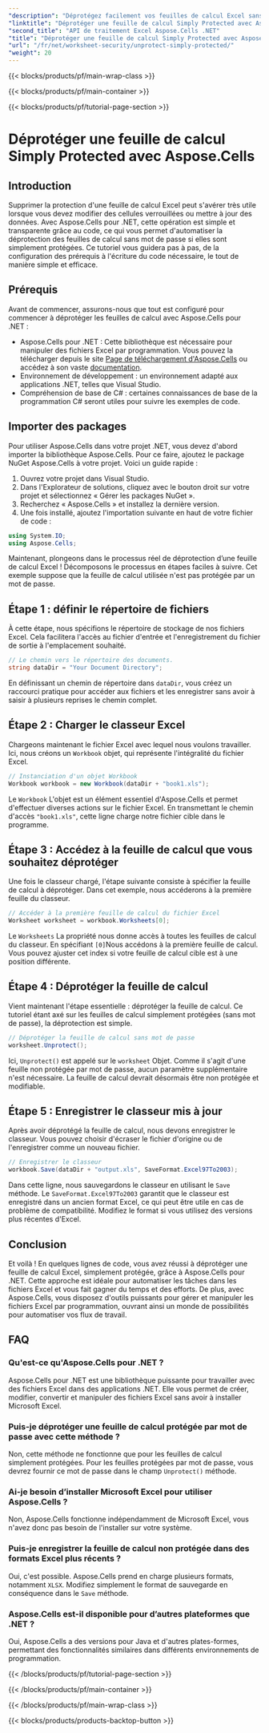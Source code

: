 ```yaml
---
"description": "Déprotégez facilement vos feuilles de calcul Excel sans mot de passe grâce à Aspose.Cells pour .NET. Découvrez la configuration, les étapes de code et enregistrez facilement vos résultats."
"linktitle": "Déprotéger une feuille de calcul Simply Protected avec Aspose.Cells"
"second_title": "API de traitement Excel Aspose.Cells .NET"
"title": "Déprotéger une feuille de calcul Simply Protected avec Aspose.Cells"
"url": "/fr/net/worksheet-security/unprotect-simply-protected/"
"weight": 20
---
```


{{< blocks/products/pf/main-wrap-class >}}

{{< blocks/products/pf/main-container >}}

{{< blocks/products/pf/tutorial-page-section >}}

# Déprotéger une feuille de calcul Simply Protected avec Aspose.Cells

## Introduction
Supprimer la protection d'une feuille de calcul Excel peut s'avérer très utile lorsque vous devez modifier des cellules verrouillées ou mettre à jour des données. Avec Aspose.Cells pour .NET, cette opération est simple et transparente grâce au code, ce qui vous permet d'automatiser la déprotection des feuilles de calcul sans mot de passe si elles sont simplement protégées. Ce tutoriel vous guidera pas à pas, de la configuration des prérequis à l'écriture du code nécessaire, le tout de manière simple et efficace.
## Prérequis
Avant de commencer, assurons-nous que tout est configuré pour commencer à déprotéger les feuilles de calcul avec Aspose.Cells pour .NET :
- Aspose.Cells pour .NET : Cette bibliothèque est nécessaire pour manipuler des fichiers Excel par programmation. Vous pouvez la télécharger depuis le site [Page de téléchargement d'Aspose.Cells](https://releases.aspose.com/cells/net/) ou accédez à son vaste [documentation](https://reference.aspose.com/cells/net/).
- Environnement de développement : un environnement adapté aux applications .NET, telles que Visual Studio.
- Compréhension de base de C# : certaines connaissances de base de la programmation C# seront utiles pour suivre les exemples de code.
## Importer des packages
Pour utiliser Aspose.Cells dans votre projet .NET, vous devez d'abord importer la bibliothèque Aspose.Cells. Pour ce faire, ajoutez le package NuGet Aspose.Cells à votre projet. Voici un guide rapide :
1. Ouvrez votre projet dans Visual Studio.
2. Dans l'Explorateur de solutions, cliquez avec le bouton droit sur votre projet et sélectionnez « Gérer les packages NuGet ».
3. Recherchez « Aspose.Cells » et installez la dernière version.
4. Une fois installé, ajoutez l'importation suivante en haut de votre fichier de code :
```csharp
using System.IO;
using Aspose.Cells;
```
Maintenant, plongeons dans le processus réel de déprotection d’une feuille de calcul Excel !
Décomposons le processus en étapes faciles à suivre. Cet exemple suppose que la feuille de calcul utilisée n'est pas protégée par un mot de passe.
## Étape 1 : définir le répertoire de fichiers
À cette étape, nous spécifions le répertoire de stockage de nos fichiers Excel. Cela facilitera l'accès au fichier d'entrée et l'enregistrement du fichier de sortie à l'emplacement souhaité.
```csharp
// Le chemin vers le répertoire des documents.
string dataDir = "Your Document Directory";
```
En définissant un chemin de répertoire dans `dataDir`, vous créez un raccourci pratique pour accéder aux fichiers et les enregistrer sans avoir à saisir à plusieurs reprises le chemin complet.
## Étape 2 : Charger le classeur Excel
Chargeons maintenant le fichier Excel avec lequel nous voulons travailler. Ici, nous créons un `Workbook` objet, qui représente l'intégralité du fichier Excel.
```csharp
// Instanciation d'un objet Workbook
Workbook workbook = new Workbook(dataDir + "book1.xls");
   ```
Le `Workbook` L'objet est un élément essentiel d'Aspose.Cells et permet d'effectuer diverses actions sur le fichier Excel. En transmettant le chemin d'accès `"book1.xls"`, cette ligne charge notre fichier cible dans le programme.
## Étape 3 : Accédez à la feuille de calcul que vous souhaitez déprotéger
Une fois le classeur chargé, l'étape suivante consiste à spécifier la feuille de calcul à déprotéger. Dans cet exemple, nous accéderons à la première feuille du classeur.
```csharp
// Accéder à la première feuille de calcul du fichier Excel
Worksheet worksheet = workbook.Worksheets[0];
```
Le `Worksheets` La propriété nous donne accès à toutes les feuilles de calcul du classeur. En spécifiant `[0]`Nous accédons à la première feuille de calcul. Vous pouvez ajuster cet index si votre feuille de calcul cible est à une position différente.
## Étape 4 : Déprotéger la feuille de calcul
Vient maintenant l'étape essentielle : déprotéger la feuille de calcul. Ce tutoriel étant axé sur les feuilles de calcul simplement protégées (sans mot de passe), la déprotection est simple.
```csharp
// Déprotéger la feuille de calcul sans mot de passe
worksheet.Unprotect();
```
Ici, `Unprotect()` est appelé sur le `worksheet` Objet. Comme il s'agit d'une feuille non protégée par mot de passe, aucun paramètre supplémentaire n'est nécessaire. La feuille de calcul devrait désormais être non protégée et modifiable.
## Étape 5 : Enregistrer le classeur mis à jour
Après avoir déprotégé la feuille de calcul, nous devons enregistrer le classeur. Vous pouvez choisir d'écraser le fichier d'origine ou de l'enregistrer comme un nouveau fichier.
```csharp
// Enregistrer le classeur
workbook.Save(dataDir + "output.xls", SaveFormat.Excel97To2003);
```
Dans cette ligne, nous sauvegardons le classeur en utilisant le `Save` méthode. Le `SaveFormat.Excel97To2003` garantit que le classeur est enregistré dans un ancien format Excel, ce qui peut être utile en cas de problème de compatibilité. Modifiez le format si vous utilisez des versions plus récentes d'Excel.
## Conclusion
Et voilà ! En quelques lignes de code, vous avez réussi à déprotéger une feuille de calcul Excel, simplement protégée, grâce à Aspose.Cells pour .NET. Cette approche est idéale pour automatiser les tâches dans les fichiers Excel et vous fait gagner du temps et des efforts. De plus, avec Aspose.Cells, vous disposez d'outils puissants pour gérer et manipuler les fichiers Excel par programmation, ouvrant ainsi un monde de possibilités pour automatiser vos flux de travail.
## FAQ
### Qu'est-ce qu'Aspose.Cells pour .NET ?
Aspose.Cells pour .NET est une bibliothèque puissante pour travailler avec des fichiers Excel dans des applications .NET. Elle vous permet de créer, modifier, convertir et manipuler des fichiers Excel sans avoir à installer Microsoft Excel.
### Puis-je déprotéger une feuille de calcul protégée par mot de passe avec cette méthode ?
Non, cette méthode ne fonctionne que pour les feuilles de calcul simplement protégées. Pour les feuilles protégées par mot de passe, vous devrez fournir ce mot de passe dans le champ `Unprotect()` méthode.
### Ai-je besoin d’installer Microsoft Excel pour utiliser Aspose.Cells ?
Non, Aspose.Cells fonctionne indépendamment de Microsoft Excel, vous n'avez donc pas besoin de l'installer sur votre système.
### Puis-je enregistrer la feuille de calcul non protégée dans des formats Excel plus récents ?
Oui, c'est possible. Aspose.Cells prend en charge plusieurs formats, notamment `XLSX`. Modifiez simplement le format de sauvegarde en conséquence dans le `Save` méthode.
### Aspose.Cells est-il disponible pour d’autres plateformes que .NET ?
Oui, Aspose.Cells a des versions pour Java et d'autres plates-formes, permettant des fonctionnalités similaires dans différents environnements de programmation.


{{< /blocks/products/pf/tutorial-page-section >}}

{{< /blocks/products/pf/main-container >}}

{{< /blocks/products/pf/main-wrap-class >}}

{{< blocks/products/products-backtop-button >}}